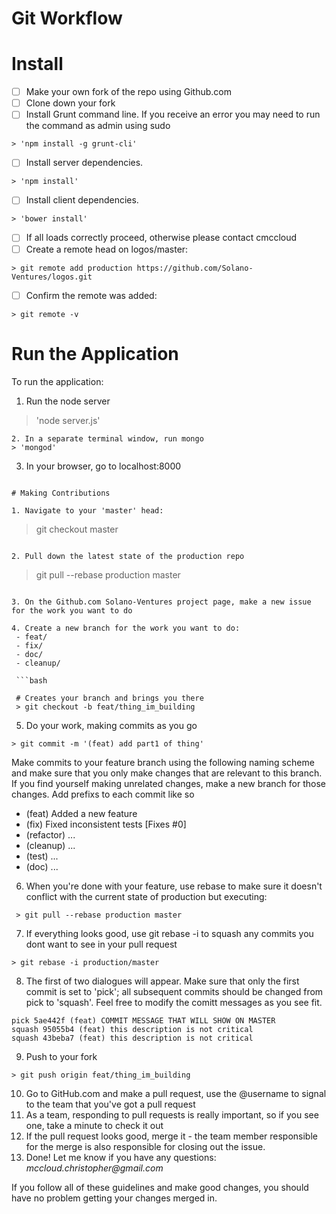 Git Workflow
=====================

# Install

- [ ] Make your own fork of the repo using Github.com
- [ ] Clone down your fork
- [ ] Install Grunt command line. If you receive an error you may need to run the command as admin using sudo
```
> 'npm install -g grunt-cli'
```
- [ ] Install server dependencies.
```
> 'npm install'
```
- [ ] Install client dependencies.
```
> 'bower install'
```
- [ ] If all loads correctly proceed, otherwise please contact cmccloud
- [ ] Create a remote head on logos/master:
```
> git remote add production https://github.com/Solano-Ventures/logos.git
```
- [ ] Confirm the remote was added:
```
> git remote -v
```

# Run the Application

To run the application:

1. Run the node server
> 'node server.js'
```
2. In a separate terminal window, run mongo
> 'mongod'
```
3. In your browser, go to localhost:8000
```

# Making Contributions

1. Navigate to your 'master' head:
 ```
 > git checkout master
 ```
 
2. Pull down the latest state of the production repo
 ``` 
 > git pull --rebase production master
 ```
 
3. On the Github.com Solano-Ventures project page, make a new issue for the work you want to do

4. Create a new branch for the work you want to do:
  - feat/
  - fix/
  - doc/
  - cleanup/

  ```bash
  
  # Creates your branch and brings you there
  > git checkout -b feat/thing_im_building
  ```
  
5. Do your work, making commits as you go
 ```
 > git commit -m '(feat) add part1 of thing'
 ```
 Make commits to your feature branch using the following naming scheme and make sure that you only make changes that are relevant to this branch. If you find yourself making unrelated changes, make a new branch for those changes. Add prefixs to each commit like so
  - (feat) Added a new feature
  - (fix) Fixed inconsistent tests [Fixes #0]
  - (refactor) ...
  - (cleanup) ...
  - (test) ...
  - (doc) ...

6. When you're done with your feature, use rebase to make sure it doesn't conflict with the current state of production but executing:
 ```
  > git pull --rebase production master
 ```

7. If everything looks good, use git rebase -i to squash any commits you dont want to see in your pull request
 ```
 > git rebase -i production/master
 ```

8. The first of two dialogues will appear.  Make sure that only the first commit is set to 'pick'; all subsequent commits should be changed from pick to 'squash'.  Feel free to modify the comitt messages as you see fit.
 ```
 pick 5ae442f (feat) COMMIT MESSAGE THAT WILL SHOW ON MASTER
 squash 95055b4 (feat) this description is not critical
 squash 43beba7 (feat) this description is not critical
 ```
 
9. Push to your fork
 ```
 > git push origin feat/thing_im_building
 ```
 
10. Go to GitHub.com and make a pull request, use the @username to signal to the team that you've got a pull request
11. As a team, responding to pull requests is really important, so if you see one, take a minute to check it out
12. If the pull request looks good, merge it - the team member responsible for the merge is also responsible for closing out the issue.
13. Done! Let me know if you have any questions: _mccloud.christopher@gmail.com_

If you follow all of these guidelines and make good changes, you should have no problem getting your changes merged in.